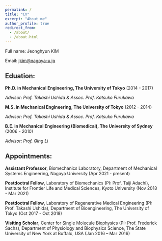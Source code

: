 ```yaml
---
permalink: /
title: "CV"
excerpt: "About me"
author_profile: true
redirect_from: 
  - /about/
  - /about.html
---
```


Full name: Jeonghyun KIM

Email: jkim@nagoya-u.jp

## Eduation:

**Ph.D. in Mechanical Engineering, The University of Tokyo** (2014 - 2017)

*Advisor: Prof. Takashi Ushida & Assoc. Prof. Katsuko Furukawa*

**M.S. in Mechanical Engineering, The University of Tokyo** (2012 - 2014)

*Advisor: Prof. Takashi Ushida & Assoc. Prof. Katsuko Furukawa*

**B.E. in Mechanical Engineering (Biomedical), The University of Sydney** (2006 - 2010)

*Advisor: Prof. Qing Li*

## Appointments:

**Assistant Professor**, Biomechanics Laboratory, Department of Mechanical Systems Engineering, Nagoya University (Apr 2021 - present)

**Postdoctral Fellow**, Laboratory of Biomechanics (PI: Prof. Taiji Adachi), Institute for Frontier Life and Medical Sciences, Kyoto University (Nov 2018 - Mar 2021)

**Postdoctral Fellow**, Laboratory of Regenerative Medical Engineering (PI: Prof. Takashi Ushida), Department of Bioengineering, The University of Tokyo (Oct 2017 - Oct 2018)

**Visiting Scholar**, Center for Single Molecule Biophysics (PI: Prof. Frederick Sachs), Department of Physiology and Biophysics Science, The State University of New York at Buffalo, USA (Jan 2016 – Mar 2016)
